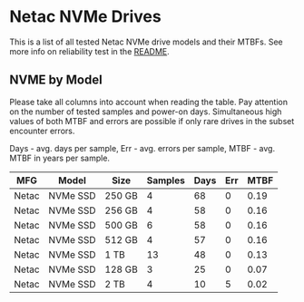 Netac NVMe Drives
=================

This is a list of all tested Netac NVMe drive models and their MTBFs. See more
info on reliability test in the [README](https://github.com/linuxhw/SMART).

NVME by Model
------------

Please take all columns into account when reading the table. Pay attention on the
number of tested samples and power-on days. Simultaneous high values of both MTBF
and errors are possible if only rare drives in the subset encounter errors.

Days - avg. days per sample,
Err  - avg. errors per sample,
MTBF - avg. MTBF in years per sample.

| MFG       | Model              | Size   | Samples | Days  | Err   | MTBF |
|-----------|--------------------|--------|---------|-------|-------|------|
| Netac     | NVMe SSD           | 250 GB | 4       | 68    | 0     | 0.19   |
| Netac     | NVMe SSD           | 256 GB | 4       | 58    | 0     | 0.16   |
| Netac     | NVMe SSD           | 500 GB | 6       | 58    | 0     | 0.16   |
| Netac     | NVMe SSD           | 512 GB | 4       | 57    | 0     | 0.16   |
| Netac     | NVMe SSD           | 1 TB   | 13      | 48    | 0     | 0.13   |
| Netac     | NVMe SSD           | 128 GB | 3       | 25    | 0     | 0.07   |
| Netac     | NVMe SSD           | 2 TB   | 4       | 10    | 5     | 0.02   |
